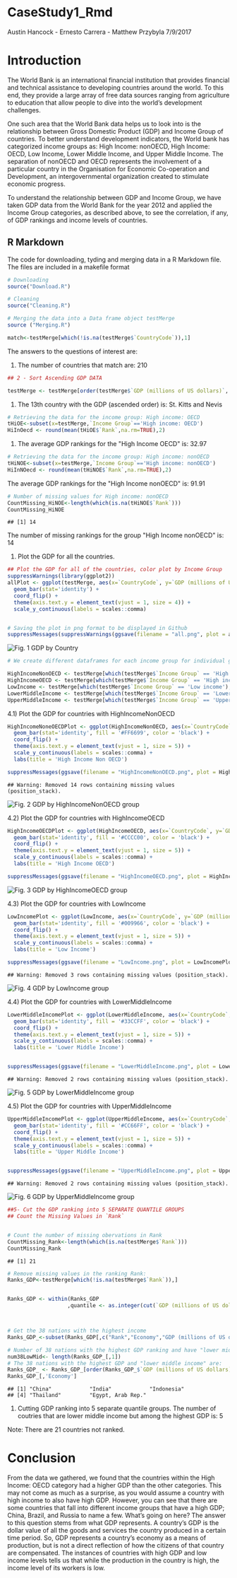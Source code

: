 CaseStudy1\_Rmd
================
Austin Hancock - Ernesto Carrera - Matthew Przybyla
7/9/2017

Introduction
============

The World Bank is an international financial institution that provides financial and technical assistance to developing countries around the world. To this end, they provide a large array of free data sources ranging from agriculture to education that allow people to dive into the world’s development challenges.

One such area that the World Bank data helps us to look into is the relationship between Gross Domestic Product (GDP) and Income Group of countries. To better understand development indicators, the World bank has categorized income groups as: High Income: nonOECD, High Income: OECD, Low Income, Lower Middle Income, and Upper Middle Income. The separation of nonOECD and OECD represents the involvement of a particular country in the Organisation for Economic Co-operation and Development, an intergovernmental organization created to stimulate economic progress.

To understand the relationship between GDP and Income Group, we have taken GDP data from the World Bank for the year 2012 and applied the Income Group categories, as described above, to see the correlation, if any, of GDP rankings and income levels of countries.

R Markdown
----------

The code for downloading, tyding and merging data in a R Markdown file. The files are included in a makefile format

``` r
# Downloading
source("Download.R")

# Cleaning
source("Cleaning.R")

# Merging the data into a Data frame object testMerge
source ("Merging.R")
```

``` r
match<-testMerge[which(!is.na(testMerge$`CountryCode`)),1]
```

The answers to the questions of interest are:

1.  The number of countries that match are: 210

``` r
## 2 - Sort Ascending GDP DATA

testMerge <- testMerge[order(testMerge$`GDP (millions of US dollars)`, decreasing = FALSE),]
```

1.  The 13th country with the GDP (ascended order) is: St. Kitts and Nevis

``` r
# Retrieving the data for the income group: High income: OECD
tHiOE<-subset(x=testMerge,`Income Group`=='High income: OECD')
HiInOecd <- round(mean(tHiOE$`Rank`,na.rm=TRUE),2)
```

1.  The average GDP rankings for the "High Income OECD" is: 32.97

``` r
# Retrieving the data for the income group: High income: nonOECD
tHiNOE<-subset(x=testMerge,`Income Group`=='High income: nonOECD')
HiInNOecd <- round(mean(tHiNOE$`Rank`,na.rm=TRUE),2)
```

The average GDP rankings for the "High Income nonOECD" is: 91.91

``` r
# Number of missing values for High income: nonOECD
CountMissing_HiNOE<-length(which(is.na(tHiNOE$`Rank`)))
CountMissing_HiNOE
```

    ## [1] 14

The number of missing rankings for the group "High Income nonOECD" is: 14

1.  Plot the GDP for all the countries.

``` r
## Plot the GDP for all of the countries, color plot by Income Group
suppressWarnings(library(ggplot2))
allPlot <- ggplot(testMerge, aes(x=`CountryCode`, y=`GDP (millions of US dollars)`, fill=`Income Group`)) +
  geom_bar(stat='identity') +
  coord_flip() +
  theme(axis.text.y = element_text(vjust = 1, size = 4)) +
  scale_y_continuous(labels = scales::comma)


# Saving the plot in png format to be displayed in Github
suppressMessages(suppressWarnings(ggsave(filename = "all.png", plot = allPlot)))
```

![*Fig. 1* GDP by Country](all.png)

``` r
# We create different dataframes for each income group for individual graphs

HighIncomeNonOECD <- testMerge[which(testMerge$`Income Group` == 'High income: nonOECD'),]
HighIncomeOECD <- testMerge[which(testMerge$`Income Group` == 'High income: OECD'),]
LowIncome <- testMerge[which(testMerge$`Income Group` == 'Low income'),]
LowerMiddleIncome <- testMerge[which(testMerge$`Income Group` == 'Lower middle income'),]
UpperMiddleIncome <- testMerge[which(testMerge$`Income Group` == 'Upper middle income'),]
```

4.1) Plot the GDP for countries with HighIncomeNonOECD

``` r
HighIncomeNoneOECDPlot <- ggplot(HighIncomeNonOECD, aes(x=`CountryCode`, y=`GDP (millions of US dollars)`, fill=`Income Group`)) +
  geom_bar(stat='identity', fill = '#FF6699', color = 'black') +
  coord_flip() +
  theme(axis.text.y = element_text(vjust = 1, size = 5)) +
  scale_y_continuous(labels = scales::comma) +
  labs(title = 'High Income Non OECD')

suppressMessages(ggsave(filename = "HighIncomeNonOECD.png", plot = HighIncomeNoneOECDPlot)) 
```

    ## Warning: Removed 14 rows containing missing values (position_stack).

![*Fig. 2* GDP by HighIncomeNonOECD group](HighIncomeNonOECD.png)

4.2) Plot the GDP for countries with HighIncomeOECD

``` r
HighIncomeOECDPlot <- ggplot(HighIncomeOECD, aes(x=`CountryCode`, y=`GDP (millions of US dollars)`, fill=`Income Group`)) +
  geom_bar(stat='identity', fill = '#CCCC00', color = 'black') +
  coord_flip() +
  theme(axis.text.y = element_text(vjust = 1, size = 5)) +
  scale_y_continuous(labels = scales::comma) +
  labs(title = 'High Income OECD')

suppressMessages(ggsave(filename = "HighIncomeOECD.png", plot = HighIncomeOECDPlot))
```

![*Fig. 3* GDP by HighIncomeOECD group](HighIncomeOECD.png)

4.3) Plot the GDP for countries with LowIncome

``` r
LowIncomePlot <- ggplot(LowIncome, aes(x=`CountryCode`, y=`GDP (millions of US dollars)`, fill=`Income Group`)) +
  geom_bar(stat='identity', fill = '#009966', color = 'black') +
  coord_flip() +
  theme(axis.text.y = element_text(vjust = 1, size = 5)) +
  scale_y_continuous(labels = scales::comma) +
  labs(title = 'Low Income')

suppressMessages(ggsave(filename = "LowIncome.png", plot = LowIncomePlot))
```

    ## Warning: Removed 3 rows containing missing values (position_stack).

![*Fig. 4* GDP by LowIncome group](LowIncome.png)

4.4) Plot the GDP for countries with LowerMiddleIncome

``` r
LowerMiddleIncomePlot <- ggplot(LowerMiddleIncome, aes(x=`CountryCode`, y=`GDP (millions of US dollars)`, fill=`Income Group`)) +
  geom_bar(stat='identity', fill = '#33CCFF', color = 'black') +
  coord_flip() +
  theme(axis.text.y = element_text(vjust = 1, size = 5)) +
  scale_y_continuous(labels = scales::comma) +
  labs(title = 'Lower Middle Income')


suppressMessages(ggsave(filename = "LowerMiddleIncome.png", plot = LowerMiddleIncomePlot))
```

    ## Warning: Removed 2 rows containing missing values (position_stack).

![*Fig. 5* GDP by LowerMiddleIncome group](LowerMiddleIncome.png)

4.5) Plot the GDP for countries with UpperMiddleIncome

``` r
UpperMiddleIncomePlot <- ggplot(UpperMiddleIncome, aes(x=`CountryCode`, y=`GDP (millions of US dollars)`, fill=`Income Group`)) +
  geom_bar(stat='identity', fill = '#CC66FF', color = 'black') +
  coord_flip() +
  theme(axis.text.y = element_text(vjust = 1, size = 5)) +
  scale_y_continuous(labels = scales::comma) +
  labs(title = 'Upper Middle Income')


suppressMessages(ggsave(filename = "UpperMiddleIncome.png", plot = UpperMiddleIncomePlot))
```

    ## Warning: Removed 2 rows containing missing values (position_stack).

![*Fig. 6* GDP by UpperMiddleIncome group](UpperMiddleIncome.png)

``` r
##5- Cut the GDP ranking into 5 SEPARATE QUANTILE GROUPS
## Count the Missing Values in `Rank`


# Count the number of missing obervations in Rank
CountMissing_Rank<-length(which(is.na(testMerge$`Rank`)))
CountMissing_Rank
```

    ## [1] 21

``` r
# Remove missing values in the ranking Rank: 
Ranks_GDP<-testMerge[which(!is.na(testMerge$`Rank`)),]


Ranks_GDP <- within(Ranks_GDP
                   ,quantile <- as.integer(cut(`GDP (millions of US dollars)`, quantile(`GDP (millions of US dollars)`, probs=0:5/5), include.lowest=TRUE)))



# Get the 38 nations with the highest income
Ranks_GDP_<-subset(Ranks_GDP[,c("Rank","Economy","GDP (millions of US dollars)","Income Group","quantile")],quantile==5 & `Income Group`=="Lower middle income")

# Number of 38 nations with the highest GDP ranking and have "lower middle income" is:
num38LowMid<- length(Ranks_GDP_[,1])
# The 38 nations with the highest GDP and "lower middle income" are:
Ranks_GDP_ <- Ranks_GDP_[order(Ranks_GDP_$`GDP (millions of US dollars)`, decreasing = TRUE),]
Ranks_GDP_[,'Economy']
```

    ## [1] "China"            "India"            "Indonesia"       
    ## [4] "Thailand"         "Egypt, Arab Rep."

1.  Cutting GDP ranking into 5 separate quantile groups. The number of coutries that are lower middle income but among the highest GDP is: 5

Note: There are 21 countries not ranked.

Conclusion
==========

From the data we gathered, we found that the countries within the High Income: OECD category had a higher GDP than the other categories. This may not come as much as a surprise, as you would assume a country with high income to also have high GDP. However, you can see that there are some countries that fall into different income groups that have a high GDP; China, Brazil, and Russia to name a few. What’s going on here? The answer to this question stems from what GDP represents. A country’s GDP is the dollar value of all the goods and services the country produced in a certain time period. So, GDP represents a country’s economy as a means of production, but is not a direct reflection of how the citizens of that country are compensated. The instances of countries with high GDP and low income levels tells us that while the production in the country is high, the income level of its workers is low.
